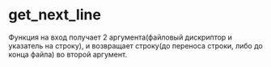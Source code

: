 # get_next_line

Функция на вход получает 2 аргумента(файловый дискриптор и указатель на строку), и возвращает строку(до переноса строки, либо до конца файла) во второй аргумент.
